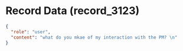 # Record Data (record_3123)

```json
{
  "role": "user",
  "content": "what do you mkae of my interaction with the PM? \n"
}
```
